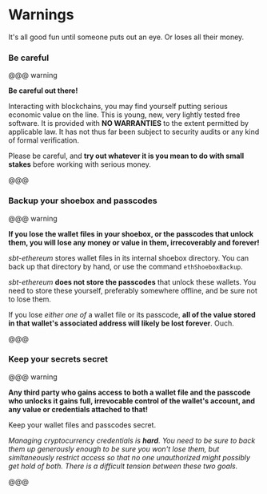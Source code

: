 # Warnings

It's all good fun until someone puts out an eye. Or loses all their money.

### Be careful

@@@ warning

**Be careful out there!**

Interacting with blockchains, you may find yourself putting serious economic value on the line.
This is young, new, very lightly tested free software. It is provided with __NO WARRANTIES__ to the extent permitted by applicable law.
It has not thus far been subject to security audits or any kind of formal verification.

Please be careful, and **try out whatever it is you mean to do with small stakes** before working with serious money.

@@@

### Backup your shoebox and passcodes

@@@ warning

**If you lose the wallet files in your shoebox, or the passcodes that unlock them, you will lose any money or value in them, irrecoverably and forever!**

_sbt-ethereum_ stores wallet files in its internal shoebox directory. You can back up that directory by hand, or use the command `ethShoeboxBackup`.

_sbt-ethereum_ **does not store the passcodes** that unlock these wallets. You need to store these yourself, preferably somewhere offline, and be sure not to lose them.

If you lose _either one of_ a wallet file or its passcode, **all of the value stored in that wallet's associated address will likely be lost forever**. Ouch.

@@@

### Keep your secrets secret

@@@ warning

**Any third party who gains access to both a wallet file and the passcode who unlocks it gains full, irrevocable control of the wallet's account,
  and any value or credentials attached to that!**

Keep your wallet files and passcodes secret.

_Managing cryptocurrency credentials is **hard**. You need to be sure to back them up generously enough to be sure you won't lose them, but simltaneously
 restrict access so that no one unauthorized might possibly get hold of both. There is a difficult tension between these two goals._

@@@


